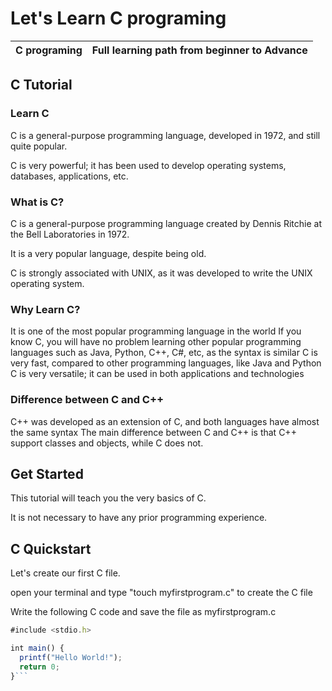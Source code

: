 # Let's Learn C programing

C programing| Full learning path from beginner to Advance
|---|---|

## C Tutorial

### Learn C
C is a general-purpose programming language, developed in 1972, and still quite popular.

C is very powerful; it has been used to develop operating systems, databases, applications, etc.

### What is C?
C is a general-purpose programming language created by Dennis Ritchie at the Bell Laboratories in 1972.

It is a very popular language, despite being old.

C is strongly associated with UNIX, as it was developed to write the UNIX operating system.

### Why Learn C?
It is one of the most popular programming language in the world
If you know C, you will have no problem learning other popular programming languages such as Java, Python, C++, C#, etc, as the syntax is similar
C is very fast, compared to other programming languages, like Java and Python
C is very versatile; it can be used in both applications and technologies

### Difference between C and C++
C++ was developed as an extension of C, and both languages have almost the same syntax
The main difference between C and C++ is that C++ support classes and objects, while C does not.

## Get Started
This tutorial will teach you the very basics of C.

It is not necessary to have any prior programming experience.


## C Quickstart

Let's create our first C file.

open your terminal and type "touch myfirstprogram.c"  to create the C file

Write the following C code and save the file as myfirstprogram.c

```javascript
#include <stdio.h>

int main() {
  printf("Hello World!");
  return 0;
}```
